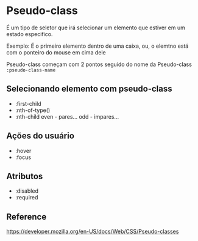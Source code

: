 # Pseudo-class

É um tipo de seletor que irá selecionar um elemento que estiver em um estado especifico.

Exemplo: É o primeiro elemento dentro de uma caixa, ou, o elemtno está com o ponteiro do mouse em cima dele

Pseudo-class começam com 2 pontos seguido do nome da Pseudo-class `:pseudo-class-name`

## Selecionando elemento com pseudo-class

* :first-child
* :nth-of-type()
* :nth-child    even - pares... odd - impares...

## Ações do usuário

* :hover
* :focus

## Atributos

* :disabled
* :required

## Reference

https://developer.mozilla.org/en-US/docs/Web/CSS/Pseudo-classes